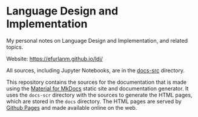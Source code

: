 # Language Design and Implementation

My personal notes on Language Design and Implementation, and related topics.

Website: <https://efurlanm.github.io/ldi/>

All sources, including Jupyter Notebooks, are in the [docs-src](docs-src) directory.

This repository contains the sources for the documentation that is made using the [Material for MkDocs](https://squidfunk.github.io/mkdocs-material/) static site and documentation generator. It uses the `docs-scr` directory with the sources to generate the HTML pages, which are stored in the `docs` directory. The HTML pages are served by [Github Pages](https://pages.github.com/) and made available online on the web.
